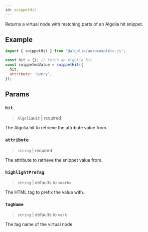 ```yaml
---
id: snippetHit
---
```


Returns a virtual node with matching parts of an Algolia hit snippet.

## Example

```js
import { snippetHit } from '@algolia/autocomplete-js';

const hit = {}; // fetch an Algolia hit
const snippetedValue = snippetHit({
  hit,
  attribute: 'query',
});
```

## Params

### `hit`

> `AlgoliaHit` | required

The Algolia hit to retrieve the attribute value from.

### `attribute`

> `string` | required

The attribute to retrieve the snippet value from.

### `highlightPreTag`

> `string` | defaults to `<mark>`

The HTML tag to prefix the value with.

### `tagName`

> `string` | defaults to `mark`

The tag name of the virtual node.
